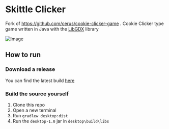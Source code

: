# Skittle Clicker
Fork of https://github.com/cerus/cookie-clicker-game .
Cookie Clicker type game written in Java with the [LibGDX](https://github.com/libgdx/libgdx/) library

![Image](https://i.imgur.com/gV6Bo2F.png)

## How to run
### Download a release
You can find the latest build [here](http://jenkins.cerus-dev.de/job/cookie-clicker-game/lastBuild/)

### Build the source yourself
1. Clone this repo
2. Open a new terminal
3. Run `gradlew desktop:dist`
4. Run the `desktop-1.0` jar in `desktop\build\libs`
